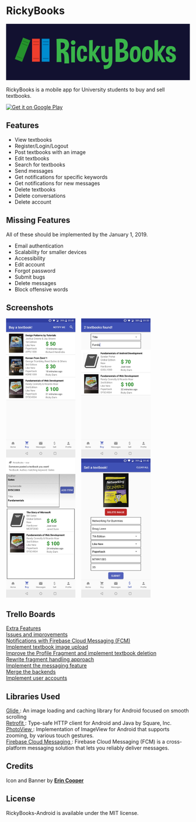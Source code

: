 # RickyBooks
<img src="assets/RickyBooksBanner.svg" width="600" />
<p> RickyBooks is a mobile app for University students to buy and sell textbooks. </p>
<a href='https://play.google.com/store/apps/details?id=com.rickybooks.rickybooks'><img alt='Get it on Google Play' src='https://play.google.com/intl/en_gb/badges/images/generic/en_badge_web_generic.png' width="200" /></a>

## Features
- View textbooks
- Register/Login/Logout
- Post textbooks with an image
- Edit textbooks
- Search for textbooks
- Send messages
- Get notifications for specific keywords
- Get notifications for new messages
- Delete textbooks
- Delete conversations
- Delete account

## Missing Features
All of these should be implemented by the January 1, 2019.
- Email authentication
- Scalability for smaller devices
- Accessibility
- Edit account
- Forgot password
- Submit bugs
- Delete messages
- Block offensive words

## Screenshots
<kbd><img src="assets/Buy.jpg" width="190" /></kbd>&nbsp;&nbsp;&nbsp;
<kbd><img src="assets/Search.jpg" width="190" /></kbd>&nbsp;&nbsp;&nbsp;
<kbd><img src="assets/Notify.jpg" width="190" /></kbd>&nbsp;&nbsp;&nbsp;
<kbd><img src="assets/Sell.jpg" width="190" /></kbd>

## Trello Boards
<a href="https://trello.com/b/5oQWRqpH/extra-features">Extra Features</a><br>
<a href="https://trello.com/b/2puSYgbJ/issues-and-improvements">Issues and improvements</a><br>
<a href="https://trello.com/b/ki8jgEMa/notifications">Notifications with Firebase Cloud Messaging (FCM)</a><br>
<a href="https://trello.com/b/0uoEUoEl/textbook-images">Implement textbook image upload</a><br>
<a href="https://trello.com/b/85zzztsC/delete-and-profile">Improve the Profile Fragment and implement textbook deletion</a><br>
<a href="https://trello.com/b/uBiYeOMW/fix-fragments">Rewrite fragment handling approach</a><br>
<a href="https://trello.com/b/sURkgAis/messaging">Implement the messaging feature</a><br>
<a href="https://trello.com/b/eA8rG8tt/merge-backends">Merge the backends</a><br>
<a href="https://trello.com/b/7EsquVjk/user-accounts">Implement user accounts</a><br>

## Libraries Used
<a href="https://github.com/bumptech/glide"> Glide </a>: An image loading and caching library for Android focused on smooth scrolling <br>
<a href="https://github.com/square/retrofit"> Retrofit </a>: Type-safe HTTP client for Android and Java by Square, Inc. <br>
<a href="https://github.com/chrisbanes/PhotoView"> PhotoView </a>: Implementation of ImageView for Android that supports zooming, by various touch gestures. <br>
<a href="https://firebase.google.com/docs/cloud-messaging/android/client"> Firebase Cloud Messaging </a>: Firebase Cloud Messaging (FCM) is a cross-platform messaging solution that lets you reliably deliver messages.

## Credits
Icon and Banner by <a href="https://cooper-erin-marie.format.com/"> **Erin Cooper** </a>

## License
RickyBooks-Android is available under the MIT license.
